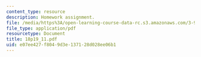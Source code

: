 ```yaml
---
content_type: resource
description: Homework assignment.
file: /media/https%3A/open-learning-course-data-rc.s3.amazonaws.com/3-91-mechanical-behavior-of-plastics-spring-2007/e07ee427f8049d3e137128d028ee06b1_18p19_11.pdf
file_type: application/pdf
resourcetype: Document
title: 18p19_11.pdf
uid: e07ee427-f804-9d3e-1371-28d028ee06b1
---
```

